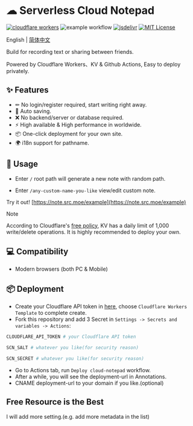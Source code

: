 # ☁ Serverless Cloud Notepad

[![cloudflare workers](https://badgen.net/badge/a/Cloudflare%20Workers/orange?icon=https%3A%2F%2Fworkers.cloudflare.com%2Fresources%2Flogo%2Flogo.svg&label=)](https://workers.cloudflare.com/)
![example workflow](https://github.com/s0urcelab/serverless-cloud-notepad/actions/workflows/deploy.yml/badge.svg)
[![jsdelivr](https://img.shields.io/badge/jsdelivr-cdn-brightgreen)](https://www.jsdelivr.com/)
[![MIT License](https://img.shields.io/badge/license-MIT-blue.svg)](https://github.com/dotzero/pad/blob/master/LICENSE)

English | [简体中文](./README-zh_CN.md)

Build for recording text or sharing between friends.

Powered by Cloudflare Workers、KV & Github Actions, Easy to deploy privately.

## ✨ Features

- ✏ No login/register required, start writing right away.
- 💾 Auto saving.
- ❌ No backend/server or database required.
- ⚡ High available & High performance in worldwide.
- 📦 One-click deployment for your own site.
- 🌍 i18n support for pathname.

## 🔨 Usage

- Enter `/` root path will generate a new note with random path.

- Enter `/any-custom-name-you-like` view/edit custom note.

Try it out! [https://note.src.moe/example](https://note.src.moe/example)

> [!NOTE]
> According to Cloudflare's [free policy](https://developers.cloudflare.com/kv/platform/limits/), KV has a daily limit of 1,000 write/delete operations. It is highly recommended to deploy your own.

## 💻 Compatibility

- Modern browsers (both PC & Mobile)

## 📦 Deployment

- Create your Cloudflare API token in [here](https://dash.cloudflare.com/profile/api-tokens), choose `Cloudflare Workers Template` to complete create.
- Fork this repository and add 3 Secret in `Settings -> Secrets and variables -> Actions`:
```bash
CLOUDFLARE_API_TOKEN # your Cloudflare API token

SCN_SALT # whatever you like(for security reason)

SCN_SECRET # whatever you like(for security reason)
```
- Go to Actions tab, run `Deploy cloud-notepad` workflow.
- After a while, you will see the deployment-url in Annotations.
- CNAME deployment-url to your domain if you like.(optional)

## Free Resource is the Best
I will add more setting.(e.g. add more metadata in the list)
